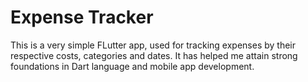 # Expense Tracker

This is a very simple FLutter app, used for tracking expenses by their respective costs, categories and dates. It has helped me attain strong foundations in Dart language and mobile app development.
